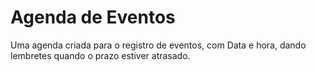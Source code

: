 <h1>Agenda de Eventos </h1>

Uma agenda criada para o registro de eventos, com Data e hora, dando lembretes quando o prazo estiver atrasado. 